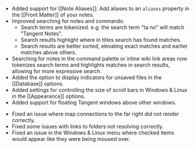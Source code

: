 + Added support for [[Note Aliases]]: Add aliases to an `aliases` property in the [[Front Matter]] of your notes.
+ Improved searching for notes and commands:
	* Search terms are tokenized.  e.g. the search term "ta no" will match "Tangent Notes".
	* Search results highlight where in titles search has found matches.
	* Search results are better sorted, elevating exact matches and earlier matches above others.
+ Searching for notes in the command palette or inline wiki link areas now tokenizes search terms and highlights matches in search results, allowing for more expressive search.
+ Added the option to display indicators for unsaved files in the [[Database]] options.
+ Added settings for controlling the size of scroll bars in Windows & Linux in the [[Appearance]] options.
+ Added support for floating Tangent windows above other windows.
- Fixed an issue where map connections to the far right did not render correctly.
- Fixed some issues with links to folders not resolving correctly.
- Fixed an issue in the Windows & Linux menu where checked items would appear like they were being moused over.